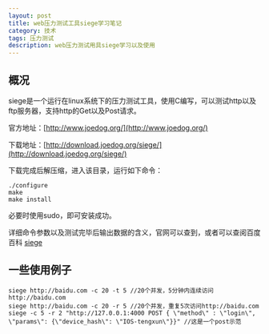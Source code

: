 ```yaml
---
layout: post
title: web压力测试工具siege学习笔记
category: 技术
tags: 压力测试
description: web压力测试用具siege学习以及使用
---
```


## 概况

siege是一个运行在linux系统下的压力测试工具，使用C编写，可以测试http以及ftp服务器，支持http的Get以及Post请求。

官方地址：[http://www.joedog.org/](http://www.joedog.org/)

下载地址：[http://download.joedog.org/siege/](http://download.joedog.org/siege/)

下载完成后解压缩，进入该目录，运行如下命令：
    
    ./configure
    make
    make install

必要时使用sudo，即可安装成功。

详细命令参数以及测试完毕后输出数据的含义，官网可以查到，或者可以查阅百度百科 [siege](http://baike.baidu.com/view/8520208.htm?fr=aladdin)    

## 一些使用例子

    siege http://baidu.com -c 20 -t 5 //20个并发，5分钟内连续访问http://baidu.com
    siege http://baidu.com -c 20 -r 5 //20个并发，重复5次访问http://baidu.com
    siege -c 5 -r 2 "http://127.0.0.1:4000 POST { \"method\" : \"login\", \"params\": {\"device_hash\": \"IOS-tengxun\"}}" //这是一个post示范

